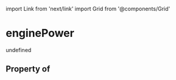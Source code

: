 import Link from 'next/link'
import Grid from '@components/Grid'

# enginePower

undefined

## Property of



